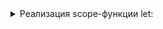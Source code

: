 <details>
  <summary>Реализация scope-функции let:</summary>

`inline fun <T, R> T.let(block: (T) -> R): R {`
`return block(this)`
`}`

</details>